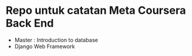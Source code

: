 # Repo untuk catatan Meta Coursera Back End

- Master : Introduction to database
- Django Web Framework
